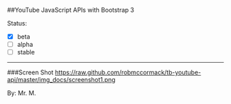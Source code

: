 ##YouTube JavaScript APIs  with Bootstrap 3


Status:
- [x] beta
- [ ] alpha
- [ ] stable

---

###Screen Shot
https://raw.github.com/robmccormack/tb-youtube-api/master/img_docs/screenshot1.png




By: Mr. M.

